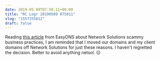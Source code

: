 ```yaml
---
date: 2019-05-09T07:50:11+09:00
title: "RC Logr 20190509 075011"
slug: "1557355812"
draft: false
---
```


Reading [this article](https://easydns.com/blog/2019/05/03/network-solutions-scammy-bullshit-signup-funnel/) from EasyDNS about Network Solutions scammy business practices, I am reminded that I moved our domains and my client domains off Network Solutions for just these reasons. I haven't regretted the decision. Better to avoid anything netsol. 😖

